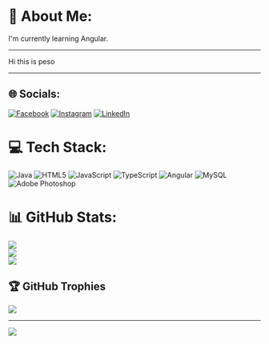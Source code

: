# 💫 About Me:
I'm currently learning Angular.
<html>
  <body>
    <hr>
    <p color='yellow'>Hi this is peso</p>
    <hr>
  </body>
</html>

## 🌐 Socials:
[![Facebook](https://img.shields.io/badge/Facebook-%231877F2.svg?logo=Facebook&logoColor=white)](https://facebook.com/peso.hmar) [![Instagram](https://img.shields.io/badge/Instagram-%23E4405F.svg?logo=Instagram&logoColor=white)](https://instagram.com/peso_hrangchal) [![LinkedIn](https://img.shields.io/badge/LinkedIn-%230077B5.svg?logo=linkedin&logoColor=white)](https://linkedin.com/in/Pensionthieng-Hrangchal) 

# 💻 Tech Stack:
![Java](https://img.shields.io/badge/java-%23ED8B00.svg?style=flat&logo=java&logoColor=white) ![HTML5](https://img.shields.io/badge/html5-%23E34F26.svg?style=flat&logo=html5&logoColor=white) ![JavaScript](https://img.shields.io/badge/javascript-%23323330.svg?style=flat&logo=javascript&logoColor=%23F7DF1E) ![TypeScript](https://img.shields.io/badge/typescript-%23007ACC.svg?style=flat&logo=typescript&logoColor=white) ![Angular](https://img.shields.io/badge/angular-%23DD0031.svg?style=flat&logo=angular&logoColor=white) ![MySQL](https://img.shields.io/badge/mysql-%2300f.svg?style=flat&logo=mysql&logoColor=white) ![Adobe Photoshop](https://img.shields.io/badge/adobephotoshop-%2331A8FF.svg?style=flat&logo=adobephotoshop&logoColor=white)
# 📊 GitHub Stats:
![](https://github-readme-stats.vercel.app/api?username=PesoHrangchal&theme=nightowl&hide_border=false&include_all_commits=false&count_private=false)<br/>
![](https://github-readme-streak-stats.herokuapp.com/?user=PesoHrangchal&theme=nightowl&hide_border=false)<br/>
![](https://github-readme-stats.vercel.app/api/top-langs/?username=PesoHrangchal&theme=nightowl&hide_border=false&include_all_commits=false&count_private=false&layout=compact)

## 🏆 GitHub Trophies
![](https://github-profile-trophy.vercel.app/?username=PesoHrangchal&theme=radical&no-frame=false&no-bg=false&margin-w=4)

---
[![](https://visitcount.itsvg.in/api?id=PesoHrangchal&label=Profile%20Views&pretty=false)](https://visitcount.itsvg.in)
